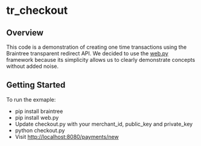 # tr_checkout

## Overview

This code is a demonstration of creating one time transactions using the
Braintree transparent redirect API.  We decided to use the
[web.py](http://webpy.org/) framework because its simplicity
allows us to clearly demonstrate concepts without added noise.

## Getting Started

To run the exmaple:

* pip install braintree
* pip install web.py
* Update checkout.py with your merchant_id, public_key and private_key
* python checkout.py
* Visit [http://localhost:8080/payments/new](http://localhost:8080/payments/new)

